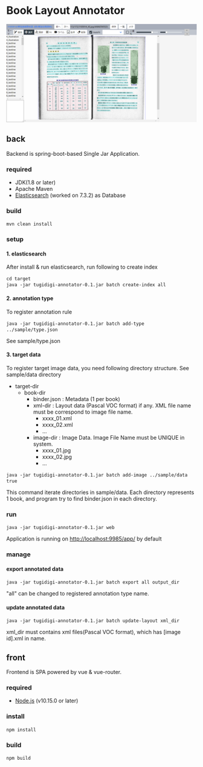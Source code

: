 # Book Layout Annotator

<img src="https://github.com/ndl-lab/layout-dataset/blob/master/images/ss.png" alt="annotation editor image" title="screen shot">

## back

Backend is spring-boot-based Single Jar Application.

### required

- JDK(1.8 or later)
- Apache Maven
- [Elasticsearch](https://www.elastic.co/) (worked on 7.3.2) as Database

### build

```
mvn clean install
```

### setup

#### 1. elasticsearch

After install & run elasticsearch, run following to create index

```
cd target
java -jar tugidigi-annotator-0.1.jar batch create-index all
```

#### 2. annotation type

To register annotation rule

```
java -jar tugidigi-annotator-0.1.jar batch add-type ../sample/type.json
```

See sample/type.json

#### 3. target data

To register target image data, you need following directory structure. See sample/data directory

- target-dir
    - book-dir
        - binder.json : Metadata (1 per book)
        - xml-dir : Layout data (Pascal VOC format) if any. XML file name must be correspond to image file name.
            - xxxx_01.xml
            - xxxx_02.xml
            - ...
        - image-dir : Image Data. Image File Name must be UNIQUE in system. 
          - xxxx_01.jpg
          - xxxx_02.jpg
          - ...

```
java -jar tugidigi-annotator-0.1.jar batch add-image ../sample/data true
```

This command iterate directories in sample/data.
Each directory represents 1 book, and program try to find binder.json in each directory.

### run

```
java -jar tugidigi-annotator-0.1.jar web
```

Application is running on [http://localhost:9985/app/](http://localhost:9985/app) by default

### manage

#### export annotated data

```
java -jar tugidigi-annotator-0.1.jar batch export all output_dir
```

"all" can be changed to registered annotation type name.

#### update annotated data

```
java -jar tugidigi-annotator-0.1.jar batch update-layout xml_dir
```

xml_dir must contains xml files(Pascal VOC format), which has [image id].xml in name.

## front

Frontend is SPA powered by vue & vue-router.

### required

- [Node.js](https://nodejs.org/) (v10.15.0 or later)

### install

```
npm install
```

### build

```
npm build
```
